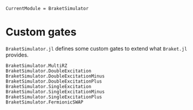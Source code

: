 ```@meta
CurrentModule = BraketSimulator
```

# Custom gates

`BraketSimulator.jl` defines some custom gates to extend what `Braket.jl` provides.

```@docs
BraketSimulator.MultiRZ
BraketSimulator.DoubleExcitation
BraketSimulator.DoubleExcitationMinus
BraketSimulator.DoubleExcitationPlus
BraketSimulator.SingleExcitation
BraketSimulator.SingleExcitationMinus
BraketSimulator.SingleExcitationPlus
BraketSimulator.FermionicSWAP
```
